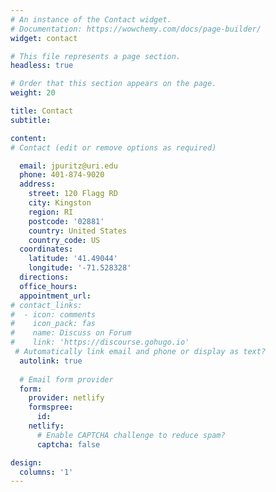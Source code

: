 ```yaml
---
# An instance of the Contact widget.
# Documentation: https://wowchemy.com/docs/page-builder/
widget: contact

# This file represents a page section.
headless: true

# Order that this section appears on the page.
weight: 20

title: Contact
subtitle:

content:
# Contact (edit or remove options as required)

  email: jpuritz@uri.edu
  phone: 401-874-9020
  address:
    street: 120 Flagg RD
    city: Kingston
    region: RI
    postcode: '02881'
    country: United States
    country_code: US
  coordinates:
    latitude: '41.49044'
    longitude: '-71.528328'
  directions: 
  office_hours:
  appointment_url: 
# contact_links:
#  - icon: comments
#    icon_pack: fas
#    name: Discuss on Forum
#    link: 'https://discourse.gohugo.io'
 # Automatically link email and phone or display as text?
  autolink: true
  
  # Email form provider
  form:
    provider: netlify
    formspree:
      id:
    netlify:
      # Enable CAPTCHA challenge to reduce spam?
      captcha: false

design:
  columns: '1'
---
```



